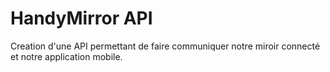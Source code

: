# HandyMirror API

Creation d'une API permettant de faire communiquer notre miroir connecté et notre application mobile.
